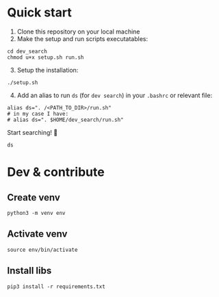 # Quick start
1. Clone this repository on your local machine
2. Make the setup and run scripts executatables:
```
cd dev_search
chmod u+x setup.sh run.sh
```
3. Setup the installation:
```
./setup.sh
```
4. Add an alias to run `ds` (for `dev search`) in your `.bashrc` or relevant file:
```
alias ds=". /<PATH_TO_DIR>/run.sh"
# in my case I have:
# alias ds=". $HOME/dev_search/run.sh"
```

Start searching! 🎉
```
ds
```


# Dev & contribute
## Create venv
```
python3 -m venv env
```


## Activate venv
```
source env/bin/activate
```


## Install libs
```
pip3 install -r requirements.txt
```
